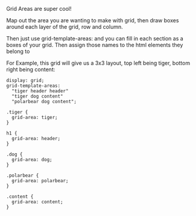 Grid Areas are super cool!

Map out the area you are wanting to make with grid, then draw boxes around each layer of the grid, row and column.

Then just use grid-template-areas: and you can fill in each section as a boxes of your grid. Then assign those names
to the html elements they belong to

For Example, this grid will give us a 3x3 layout, top left being tiger, bottom right being content:

```
display: grid;
grid-template-areas:
  "tiger header header"
  "tiger dog content"
  "polarbear dog content";
```

```
.tiger {
  grid-area: tiger;
}

h1 {
  grid-area: header;
}

.dog {
  grid-area: dog;
}

.polarbear {
  grid-area: polarbear;
}

.content {
  grid-area: content;
}
```
